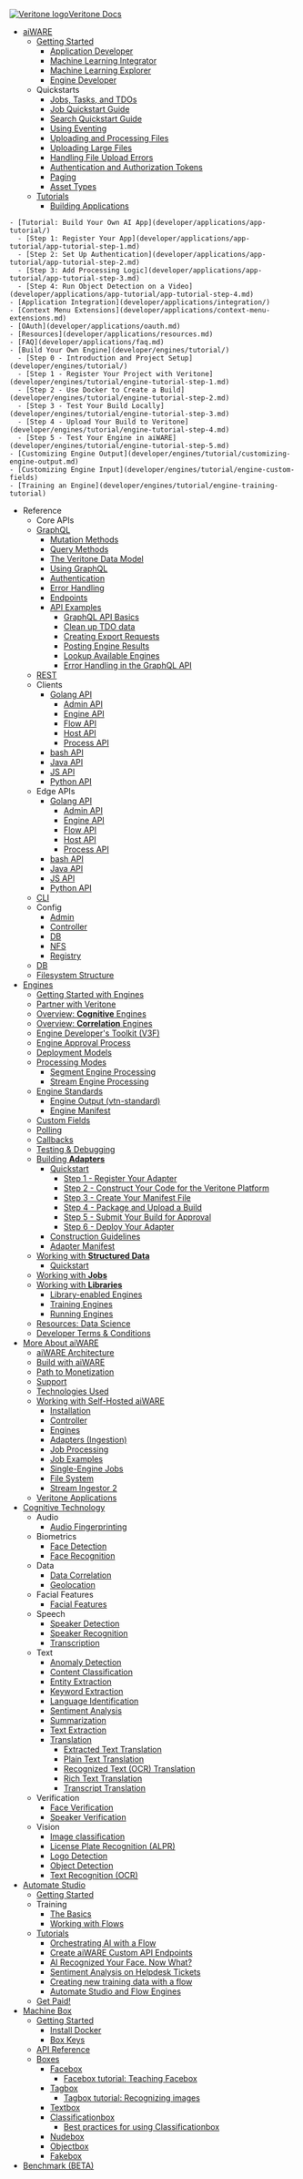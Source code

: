 <!-- markdownlint-disable no-inline-html first-line-h1 -->

<!-- Sidebar Logo -->

<style><!-- Here, we override vue.css on a few things -->
.sidebar ul li.active>a {
  color:#222;
  font-size: 18px;
}
.sidebar ul li a {
  font-size: 18px;
  height: 28px;
}
.sidebar {
    font-size: 12pt;
}
</style>

<a href="/"><div class="logo"><img src="https://static.veritone.com/assets/favicon/favicon.ico" alt="Veritone logo"/><span class="logo-text">Veritone Docs<span></div></a>

- [aiWARE](overview/)
  - [Getting Started](quickstart/)
    - [Application Developer](quickstart/app-developer/)
    - [Machine Learning Integrator](quickstart/ml-integrator/)
    - [Machine Learning Explorer](quickstart/ml-explorer/)
    - [Engine Developer](quickstart/engine-developer/)
  - Quickstarts
    - [Jobs, Tasks, and TDOs](apis/jobs-tasks-tdos.md)
    - [Job Quickstart Guide](apis/job-quickstart/)
    - [Search Quickstart Guide](apis/search-quickstart/)
    - [Using Eventing](apis/eventing/eventing.md)
    - [Uploading and Processing Files](apis/tutorials/upload-and-process.md)
    - [Uploading Large Files](apis/tutorials/uploading-large-files.md)
    - [Handling File Upload Errors](apis/tutorials/file-upload-error-handling.md)
    - [Authentication and Authorization Tokens](apis/tutorials/tokens.md)
    - [Paging](apis/tutorials/paging.md)
    - [Asset Types](apis/tutorials/asset-types.md)
  - [Tutorials](apis/tutorials/)
    - [Building Applications](developer/applications/)
<!--    - [Quickstart](developer/applications/quick-start/)
      - [Step 1 - Register Your Application](developer/applications/quick-start/step-1.md)
      - [Step 2 - Set Up Authentication](developer/applications/quick-start/step-2.md)
      - [Step 3 - Add APIs and Components](developer/applications/quick-start/step-3.md)
      - [Step 4 - Submit Your Application](developer/applications/quick-start/step-4.md)
      - [Step 5 - Deploy Your Application](developer/applications/quick-start/step-5.md) -->
    - [Tutorial: Build Your Own AI App](developer/applications/app-tutorial/)
      - [Step 1: Register Your App](developer/applications/app-tutorial/app-tutorial-step-1.md)
      - [Step 2: Set Up Authentication](developer/applications/app-tutorial/app-tutorial-step-2.md)
      - [Step 3: Add Processing Logic](developer/applications/app-tutorial/app-tutorial-step-3.md)
      - [Step 4: Run Object Detection on a Video](developer/applications/app-tutorial/app-tutorial-step-4.md)
    - [Application Integration](developer/applications/integration/)
    - [Context Menu Extensions](developer/applications/context-menu-extensions.md)
    - [OAuth](developer/applications/oauth.md)
    - [Resources](developer/applications/resources.md)
    - [FAQ](developer/applications/faq.md)
    - [Build Your Own Engine](developer/engines/tutorial/)
      - [Step 0 - Introduction and Project Setup](developer/engines/tutorial/)
      - [Step 1 - Register Your Project with Veritone](developer/engines/tutorial/engine-tutorial-step-1.md)
      - [Step 2 - Use Docker to Create a Build](developer/engines/tutorial/engine-tutorial-step-2.md)
      - [Step 3 - Test Your Build Locally](developer/engines/tutorial/engine-tutorial-step-3.md)
      - [Step 4 - Upload Your Build to Veritone](developer/engines/tutorial/engine-tutorial-step-4.md)
      - [Step 5 - Test Your Engine in aiWARE](developer/engines/tutorial/engine-tutorial-step-5.md)
    - [Customizing Engine Output](developer/engines/tutorial/customizing-engine-output.md)
    - [Customizing Engine Input](developer/engines/tutorial/engine-custom-fields)
    - [Training an Engine](developer/engines/tutorial/engine-training-tutorial)
  - Reference
    - Core APIs
     - [GraphQL](apis/using-graphql.md)
       - [Mutation Methods](apis/reference/mutation/)
       - [Query Methods](apis/reference/query/)
       - [The Veritone Data Model](apis/data-model.md)
       - [Using GraphQL](apis/using-graphql.md)
       - [Authentication](apis/authentication.md)
       - [Error Handling](apis/error-codes.md)
       - [Endpoints](apis/endpoints/)
       - [API Examples](apis/examples)
         - [GraphQL API Basics](apis/tutorials/graphql-basics.md)
         - [Clean up TDO data](apis/tutorials/cleanup-tdo.md)
         - [Creating Export Requests](apis/tutorials/create-export-request/)
         - [Posting Engine Results](apis/tutorials/engine-results.md)
         - [Lookup Available Engines](apis/tutorials/get-engines.md)
         - [Error Handling in the GraphQL API](apis/tutorials/graphql-error-handling.md)
     - [REST](/api/md/docs-md/README.md)
     - Clients
         - [Golang API](/api/golang/README.md)
           - [Admin API](/api/golang/docs/AdminApi.md)
           - [Engine API](/api/golang/docs/EngineApi.md)
           - [Flow API](/api/golang/docs/FlowApi.md)
           - [Host API](/api/golang/docs/HostApi.md)
           - [Process API](/api/golang/docs/ProcessApi.md)
         - [bash API](/api/bash/README.md)
         - [Java API](/api/java/README.md)
         - [JS API](/api/js/README.md)
         - [Python API](/api/python/README.md)
    - Edge APIs
        - [Golang API](/api/golang/README.md)
          - [Admin API](/api/golang/docs/AdminApi.md)
          - [Engine API](/api/golang/docs/EngineApi.md)
          - [Flow API](/api/golang/docs/FlowApi.md)
          - [Host API](/api/golang/docs/HostApi.md)
          - [Process API](/api/golang/docs/ProcessApi.md)
        - [bash API](/api/bash/README.md)
        - [Java API](/api/java/README.md)
        - [JS API](/api/js/README.md)
        - [Python API](/api/python/README.md)
    - [CLI](/cli/aiware-agent.md)
    - Config
      - [Admin](/config/admin.md)
      - [Controller](/config/controller.md)
      - [DB](/config/db.md)
      - [NFS](/config/nfs.md)
      - [Registry](/config/registry.md)
    - [DB](/db/tables.md)
    - [Filesystem Structure](/fs/REDME.md)
  - [Engines](developer/engines/)
    - [Getting Started with Engines](developer/engines/getting-started/)
    - [Partner with Veritone](developer/benefits.md)
    - [Overview: **Cognitive** Engines](developer/engines/cognitive/)
    - [Overview: **Correlation** Engines](developer/engines/correlation/)
    - [Engine Developer's Toolkit (V3F)](developer/edge/engines)
    - [Engine Approval Process](developer/engines/approval/)
    - [Deployment Models](developer/engines/deployment-model/)
    - [Processing Modes](developer/engines/processing-modes/)
      - [Segment Engine Processing](developer/engines/processing-modes/segment-processing/)
      - [Stream Engine Processing](developer/engines/processing-modes/stream-processing/)
    - [Engine Standards](developer/engines/standards/)
      - [Engine Output (vtn-standard)](developer/engines/standards/engine-output/)
      - [Engine Manifest](developer/engines/standards/engine-manifest/)
        <!-- - [Message Types](developer/engines/standards/message-types/)-->
    - [Custom Fields](developer/engines/custom-fields/)
    - [Polling](developer/engines/polling/)
    - [Callbacks](developer/engines/callbacks/)
    - [Testing & Debugging](developer/engines/testing-and-debugging/)
    - [Building **Adapters**](developer/adapters/)
      - [Quickstart](developer/adapters/quick-start/)
        - [Step 1 - Register Your Adapter](developer/adapters/quick-start/step-1.md)
        - [Step 2 - Construct Your Code for the Veritone Platform](developer/adapters/quick-start/step-2.md)
        - [Step 3 - Create Your Manifest File](developer/adapters/quick-start/step-3.md)
        - [Step 4 - Package and Upload a Build](developer/adapters/quick-start/step-4.md)
        - [Step 5 - Submit Your Build for Approval](developer/adapters/quick-start/step-5.md)
        - [Step 6 - Deploy Your Adapter](developer/adapters/quick-start/step-6.md)
      - [Construction Guidelines](developer/adapters/guidelines.md)
      - [Adapter Manifest](developer/adapters/manifest.md)
    - [Working with **Structured Data**](developer/data/)
      - [Quickstart](developer/data/quick-start/)
    - [Working with **Jobs**](quickstart/jobs/?id=working-with-jobs)
    - [Working with **Libraries**](developer/libraries/)
      - [Library-enabled Engines](developer/libraries/engines.md)
      - [Training Engines](developer/libraries/training.md)
      - [Running Engines](developer/libraries/running.md)
    - [Resources: Data Science](developer/resources/)
    - [Developer Terms & Conditions](developer/terms-and-conditions.md)
  - [More About aiWARE](overview/aiware-features.md)
    - [aiWARE Architecture](overview/architecture-overview/)
    - [Build with aiWARE](developer/)
    - [Path to Monetization](developer/engines/getting-started/path-to-monetization/)
    - [Support](developer/engines/getting-started/support/)
    - [Technologies Used](developer/engines/getting-started/technologies/)
    - [Working with Self-Hosted aiWARE](overview/aiWARE-in-depth/)
      - [Installation](overview/aiWARE-in-depth/edge-installation)
      - [Controller](overview/aiWARE-in-depth/controller)
      - [Engines](overview/aiWARE-in-depth/engines)
      - [Adapters (Ingestion)](developer/engines/adapters/)
      - [Job Processing](overview/aiWARE-in-depth/job-processing)
      - [Job Examples](overview/aiWARE-in-depth/job-examples)
      - [Single-Engine Jobs](overview/aiWARE-in-depth/single-engine-jobs)
      - [File System](overview/aiWARE-in-depth/file-system)
      - [Stream Ingestor 2](overview/aiWARE-in-depth/stream-ingestor)
    - [Veritone Applications](apps/)
- [Cognitive Technology](cognitive-technology/)
  - Audio
    - [Audio Fingerprinting](developer/engines/cognitive/audio/audio-fingerprinting/)
  - Biometrics
    - [Face Detection](developer/engines/cognitive/biometrics/face-detection/)
    - [Face Recognition](developer/engines/cognitive/biometrics/face-recognition/)
  - Data
    - [Data Correlation](developer/engines/cognitive/data/correlation/)
    - [Geolocation](developer/engines/cognitive/data/geolocation/)
  - Facial Features
    - [Facial Features](developer/engines/cognitive/facial-features/)
  - Speech
    - [Speaker Detection](developer/engines/cognitive/speech/speaker-detection/)
    - [Speaker Recognition](developer/engines/cognitive/speech/speaker-recognition/)
    - [Transcription](developer/engines/cognitive/speech/transcription/)
  - Text
    - [Anomaly Detection](developer/engines/cognitive/text/anomaly-detection/)
    - [Content Classification](developer/engines/cognitive/text/content-classification/)
    - [Entity Extraction](developer/engines/cognitive/text/entity-extraction/)
    - [Keyword Extraction](developer/engines/cognitive/text/keyword-extraction/)
    - [Language Identification](developer/engines/cognitive/text/language-identification/)
    - [Sentiment Analysis](developer/engines/cognitive/text/sentiment/)
    - [Summarization](developer/engines/cognitive/text/summarization/)
    - [Text Extraction](developer/engines/cognitive/text/text-extraction/)
    - [Translation](developer/engines/cognitive/text/translation/)
      - [Extracted Text Translation](developer/engines/cognitive/text/translation/extracted-text/)
      - [Plain Text Translation](developer/engines/cognitive/text/translation/plain-text/)
      - [Recognized Text (OCR) Translation](developer/engines/cognitive/text/translation/recognized-text/)
      - [Rich Text Translation](developer/engines/cognitive/text/translation/rich-text/)
      - [Transcript Translation](developer/engines/cognitive/text/translation/transcript/)
  - Verification
    - [Face Verification](developer/engines/cognitive/verification/face-verification/)
    - [Speaker Verification](developer/engines/cognitive/verification/speaker-verification/)
  - Vision
    - [Image classification](developer/engines/cognitive/vision/image-classification/)
    - [License Plate Recognition (ALPR)](developer/engines/cognitive/vision/license-plate/)
    - [Logo Detection](developer/engines/cognitive/vision/logo-detection/)
    - [Object Detection](developer/engines/cognitive/vision/object-detection/)
    - [Text Recognition (OCR)](developer/engines/cognitive/vision/text-recognition/)
- [Automate Studio](automate-studio/)
  - [Getting Started](automate-studio/getting-started/README)
  - Training
    - [The Basics](automate-studio/Training/crawl)
    - [Working with Flows](automate-studio/Training/walk/README.md)
  - [Tutorials](automate-studio/tutorials/automate-tutorials)
    - [Orchestrating AI with a Flow](automate-studio/tutorials/orchestrating-ai.md)
    - [Create aiWARE Custom API Endpoints](automate-studio/tutorials/your-ai-flow.md)
    - [AI Recognized Your Face. Now What?](automate-studio/tutorials/ai-recognized-your-face.md)
    - [Sentiment Analysis on Helpdesk Tickets](automate-studio/tutorials/sentiment-analysis.md)
    - [Creating new training data with a flow](automate-studio/tutorials/automate-tutorial-6-flow-face-libraries.md)
    - [Automate Studio and Flow Engines](automate-studio/tutorials/automate-tutorial-7-flow-engines.md)
  - [Get Paid!](automate-studio/flow-bounties/README)
- [Machine Box](/developer/machine-box/)
  - [Getting Started](/developer/machine-box/setup/)
    - [Install Docker](/developer/machine-box/setup/docker)
    - [Box Keys](/developer/machine-box/setup/box-key)
  - [API Reference](/developer/machine-box/api-guidelines)
  - [Boxes](/developer/machine-box/boxes/)
    - [Facebox](/developer/machine-box/boxes/facebox-overview)
      - [Facebox tutorial: Teaching Facebox](/developer/machine-box/boxes/teaching-facebox)
    - [Tagbox](/developer/machine-box/boxes/tagbox)
      - [Tagbox tutorial: Recognizing images](/developer/machine-box/boxes/tagbox/recognizing-images)
    - [Textbox](/developer/machine-box/boxes/textbox)
    - [Classificationbox](/developer/machine-box/boxes/classificationbox)
      - [Best practices for using Classificationbox](/developer/machine-box/boxes/classificationbox/best-practices)
    - [Nudebox](/developer/machine-box/boxes/nudebox)
    - [Objectbox](/developer/machine-box/boxes/objectbox)
    - [Fakebox](/developer/machine-box/boxes/fakebox)
- [Benchmark (BETA)](benchmark/)
